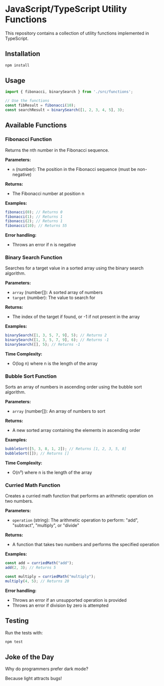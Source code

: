 # JavaScript/TypeScript Utility Functions

This repository contains a collection of utility functions implemented in TypeScript.

## Installation

```bash
npm install
```

## Usage

```typescript
import { fibonacci, binarySearch } from './src/functions';

// Use the functions
const fibResult = fibonacci(10);
const searchResult = binarySearch([1, 2, 3, 4, 5], 3);
```

## Available Functions

### Fibonacci Function

Returns the nth number in the Fibonacci sequence.

**Parameters:**
- `n` (number): The position in the Fibonacci sequence (must be non-negative)

**Returns:**
- The Fibonacci number at position n

**Examples:**

```typescript
fibonacci(0); // Returns 0
fibonacci(1); // Returns 1
fibonacci(2); // Returns 1
fibonacci(10); // Returns 55
```

**Error handling:**
- Throws an error if n is negative

### Binary Search Function

Searches for a target value in a sorted array using the binary search algorithm.

**Parameters:**
- `array` (number[]): A sorted array of numbers
- `target` (number): The value to search for

**Returns:**
- The index of the target if found, or -1 if not present in the array

**Examples:**

```typescript
binarySearch([1, 3, 5, 7, 9], 5); // Returns 2
binarySearch([1, 3, 5, 7, 9], 6); // Returns -1
binarySearch([], 5); // Returns -1
```

**Time Complexity:**
- O(log n) where n is the length of the array

### Bubble Sort Function

Sorts an array of numbers in ascending order using the bubble sort algorithm.

**Parameters:**
- `array` (number[]): An array of numbers to sort

**Returns:**
- A new sorted array containing the elements in ascending order

**Examples:**

```typescript
bubbleSort([5, 3, 8, 1, 2]); // Returns [1, 2, 3, 5, 8]
bubbleSort([]); // Returns []
```

**Time Complexity:**
- O(n²) where n is the length of the array

### Curried Math Function

Creates a curried math function that performs an arithmetic operation on two numbers.

**Parameters:**
- `operation` (string): The arithmetic operation to perform: "add", "subtract", "multiply", or "divide"

**Returns:**
- A function that takes two numbers and performs the specified operation

**Examples:**

```typescript
const add = curriedMath("add");
add(2, 3); // Returns 5

const multiply = curriedMath("multiply");
multiply(4, 5); // Returns 20
```

**Error handling:**
- Throws an error if an unsupported operation is provided
- Throws an error if division by zero is attempted

## Testing

Run the tests with:

```bash
npm test
```

## Joke of the Day

Why do programmers prefer dark mode?

Because light attracts bugs!
